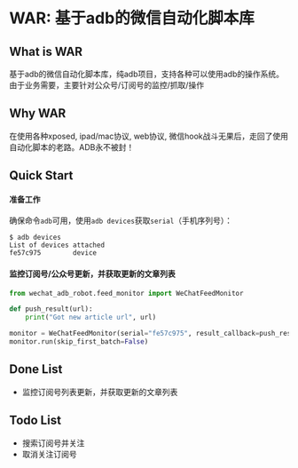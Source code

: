 # WAR: 基于adb的微信自动化脚本库

## What is WAR
基于adb的微信自动化脚本库，纯adb项目，支持各种可以使用adb的操作系统。由于业务需要，主要针对公众号/订阅号的监控/抓取/操作

## Why WAR
在使用各种xposed, ipad/mac协议, web协议, 微信hook战斗无果后，走回了使用自动化脚本的老路。ADB永不被封！

## Quick Start
#### 准备工作
确保命令`adb`可用，使用`adb devices`获取`serial`（手机序列号）：
```shell
$ adb devices
List of devices attached
fe57c975        device
```

#### 监控订阅号/公众号更新，并获取更新的文章列表
```python
from wechat_adb_robot.feed_monitor import WeChatFeedMonitor

def push_result(url):
    print("Got new article url", url)

monitor = WeChatFeedMonitor(serial="fe57c975", result_callback=push_result)
monitor.run(skip_first_batch=False)
```


## Done List
- 监控订阅号列表更新，并获取更新的文章列表

## Todo List
- 搜索订阅号并关注
- 取消关注订阅号
